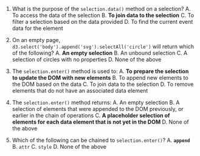 1. What is the purpose of the `selection.data()` method on a selection?
    A. To access the data of the selection
    B. **To join data to the selection**
    C. To filter a selection based on the data provided
    D. To find the current event data for the element

2. On an empty page, `d3.select('body').append('svg').selectAll('circle')` will return which of the following?
    A. **An empty selection**
    B. An unbound selection
    C. A selection of circles with no properties
    D. None of the above

3. The `selection.enter()` method is used to:
    A. **To prepare the selection to update the DOM with new elements**
    B. To append new elements to the DOM based on the data
    C. To join data to the selection
    D. To remove elements that do not have an associated data element

4. The `selection.enter()` method returns:
    A. An empty selection
    B. A selection of elements that were appended to the DOM previously, or earlier in the chain of operations
    C. **A placeholder selection of elements for each data element that is not yet in the DOM**
    D. None of the above

5. Which of the following can be chained to `selection.enter()`?
    A. **`append`**
    B. `attr`
    C. `style`
    D. None of the above
    